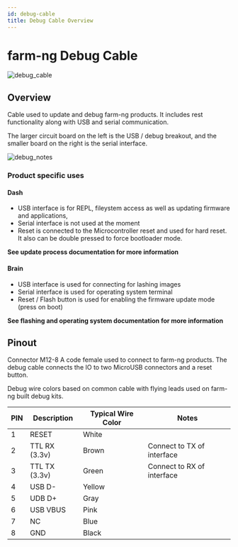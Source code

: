 ```yaml
---
id: debug-cable
title: Debug Cable Overview
---
```


# farm-ng Debug Cable

![debug_cable](https://user-images.githubusercontent.com/53625197/187536591-042b7f19-c587-45d3-9079-74ec05d77b6e.jpeg)

## Overview

Cable used to update and debug farm-ng products. It includes rest functionality along with USB and serial communication. 

The larger circuit board on the left is the USB / debug breakout, and the smaller board on the right is the serial interface.

![debug_notes](https://user-images.githubusercontent.com/53625197/187536636-64878c45-0d4e-4275-b8b1-7c0b9dd9254f.jpeg)

### Product specific uses

#### Dash

- USB interface is for REPL, fileystem access as well as updating firmware and applications,
- Serial interface is not used at the moment
- Reset is connected to the Microcontroller reset and used for hard reset. It also can be double pressed to force bootloader mode. 

**See update process documentation for more information**

#### Brain

- USB interface is used for connecting for lashing images
- Serial interface is used for operating system terminal
- Reset / Flash button is used for enabling the firmware update mode (press on boot)

**See flashing and operating system documentation for more information**

## Pinout

Connector M12-8 A code female used to connect to farm-ng products. The debug cable connects the IO to two MicroUSB connectors and a reset button. 

Debug wire colors based on common cable with flying leads used on farm-ng built debug kits. 

| PIN | Description   | Typical Wire Color | Notes                      |
| --- | ------------- | ------------------ | -------------------------- |
| 1   | RESET         | White              |                            |
| 2   | TTL RX (3.3v) | Brown              | Connect to TX of interface |
| 3   | TTL TX (3.3v) | Green              | Connect to RX of interface |
| 4   | USB D-        | Yellow             |                            |
| 5   | UDB D+        | Gray               |                            |
| 6   | USB VBUS      | Pink               |                            |
| 7   | NC            | Blue               |                            |
| 8   | GND           | Black              |                            |



